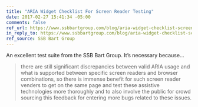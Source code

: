 ```yaml
---
title: "ARIA Widget Checklist For Screen Reader Testing"
date: 2017-02-27 15:41:34 -05:00
comments: false
ref_url: https://www.ssbbartgroup.com/blog/aria-widget-checklist-screen-reader-testing/
in_reply_to: https://www.ssbbartgroup.com/blog/aria-widget-checklist-screen-reader-testing/
ref_source: SSB Bart Group
---
```


An excellent test suite from the SSB Bart Group. It’s necessary because…

>  there are still significant discrepancies between valid ARIA usage and what is supported between specific screen readers and browser combinations, so there is immense benefit for such screen reader venders to get on the same page and test these assistive technologies more thoroughly and to also involve the public for crowd sourcing this feedback for entering more bugs related to these issues.